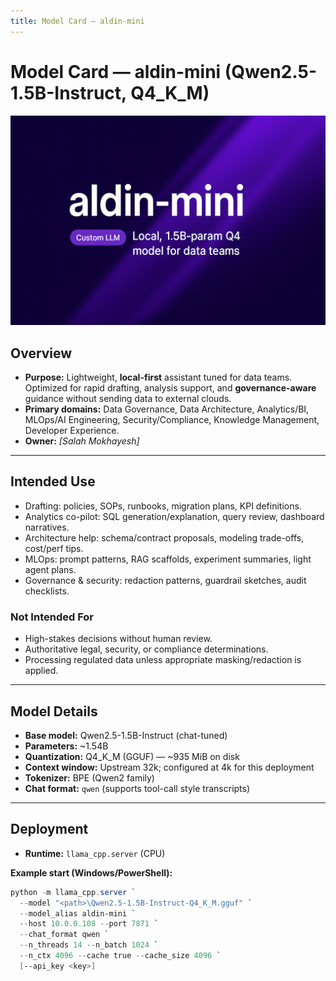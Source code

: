 ```yaml
---
title: Model Card — aldin-mini
---
```


# Model Card — **aldin-mini** (Qwen2.5-1.5B-Instruct, Q4_K_M)

![aldin-mini](../_assets/LLM-aldin-mini.png)

## Overview
- **Purpose:** Lightweight, **local-first** assistant tuned for data teams. Optimized for rapid drafting, analysis support, and **governance-aware** guidance without sending data to external clouds.  
- **Primary domains:** Data Governance, Data Architecture, Analytics/BI, MLOps/AI Engineering, Security/Compliance, Knowledge Management, Developer Experience.  
- **Owner:** *[Salah Mokhayesh]*  


---

## Intended Use
- Drafting: policies, SOPs, runbooks, migration plans, KPI definitions.  
- Analytics co-pilot: SQL generation/explanation, query review, dashboard narratives.  
- Architecture help: schema/contract proposals, modeling trade-offs, cost/perf tips.  
- MLOps: prompt patterns, RAG scaffolds, experiment summaries, light agent plans.  
- Governance & security: redaction patterns, guardrail sketches, audit checklists.

### Not Intended For
- High-stakes decisions without human review.  
- Authoritative legal, security, or compliance determinations.  
- Processing regulated data unless appropriate masking/redaction is applied.

---

## Model Details
- **Base model:** Qwen2.5-1.5B-Instruct (chat-tuned)  
- **Parameters:** ~1.54B  
- **Quantization:** Q4_K_M (GGUF) — ~935 MiB on disk  
- **Context window:** Upstream 32k; configured at 4k for this deployment  
- **Tokenizer:** BPE (Qwen2 family)  
- **Chat format:** `qwen` (supports tool-call style transcripts)

---

## Deployment
- **Runtime:** `llama_cpp.server` (CPU)

**Example start (Windows/PowerShell):**
```powershell
python -m llama_cpp.server `
  --model "<path>\Qwen2.5-1.5B-Instruct-Q4_K_M.gguf" `
  --model_alias aldin-mini `
  --host 10.0.0.108 --port 7871 `
  --chat_format qwen `
  --n_threads 14 --n_batch 1024 `
  --n_ctx 4096 --cache true --cache_size 4096 `
  [--api_key <key>]
